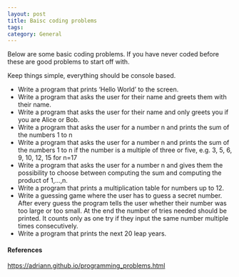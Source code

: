 ```yaml
---
layout: post
title: Baisc coding problems
tags: 
category: General
---
```


Below are some basic coding problems. If you have never coded before these are good problems to start off with.

Keep things simple, everything should be console based.

* Write a program that prints ‘Hello World’ to the screen.
* Write a program that asks the user for their name and greets them with their name.
* Write a program that asks the user for their name and only greets you if you are Alice or Bob.
* Write a program that asks the user for a number n and prints the sum of the numbers 1 to n
* Write a program that asks the user for a number n and prints the sum of the numbers 1 to n if the number is a multiple of three or five, e.g. 3, 5, 6, 9, 10, 12, 15 for n=17
* Write a program that asks the user for a number n and gives them the possibility to choose between computing the sum and computing the product of 1,…,n.
* Write a program that prints a multiplication table for numbers up to 12.
* Write a guessing game where the user has to guess a secret number. After every guess the program tells the user whether their number was too large or too small. At the end the number of tries needed should be printed. It counts only as one try if they input the same number multiple times consecutively.
* Write a program that prints the next 20 leap years.

#### References

https://adriann.github.io/programming_problems.html
